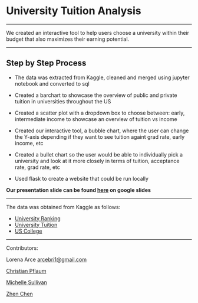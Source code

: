 # University Tuition Analysis

- - - 

We created an interactive tool to help users choose a university within their budget that also maximizes their earning potential.

- - -

## Step by Step Process

* The data was extracted from Kaggle, cleaned and merged using jupyter notebook and converted to sql

* Created a barchart to showcase the overview of public and private tuition in universities throughout the US

* Created a scatter plot with a dropdown box to choose between: early, intermediate income to showcase an overview of tuition vs income

* Created our interactive tool, a bubble chart, where the user can change the Y-axis depending if they want to see tuition againt grad rate, early income, etc

* Created a bullet chart so the user would be able to individually pick a university and look at it more closely in terms of tuition, acceptance rate, grad rate, etc

* Used flask to create a website that could be run locally


**Our presentation slide can be found [here](https://docs.google.com/presentation/d/1yypQXLj--M6v4PQLdcl0M9WDD-Iy0zlNJL6ttzIRYk8/edit#slide=id.p) on google slides**

- - -

The data was obtained from Kaggle as follows:

* [University Ranking](https://www.kaggle.com/mylesoneill/world-university-rankings?select=cwurData.csv)
*	[University Tuition](https://www.kaggle.com/jessemostipak/college-tuition-diversity-and-pay?select=tuition_cost.csv)
*	[US College](https://www.kaggle.com/yashgpt/us-college-data)

- - -

Contributors:

Lorena Arce arcebri1@gmail.com

[Christian Pflaum](https://github.com/capflaum)

[Michelle Sullivan](https://github.com/msullivan987)

[Zhen Chen](https://github.com/azurblau82-COH)
